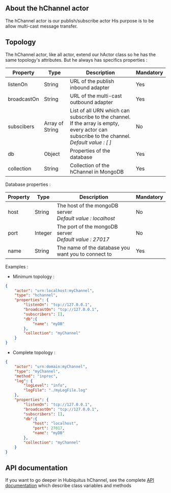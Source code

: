 ## About the hChannel actor

The hChannel actor is our publish/subscribe actor
His purpose is to be allow multi-cast message transfer.


## Topology

The hChannel actor, like all actor, extend our hActor class so he has the same topology's attributes.
But he always has specifics properties :
<table>
    <thead>
        <tr>
            <th>Property</th>
            <th>Type</th>
            <th>Description</th>
            <th>Mandatory</th>
        </tr>
    </thead>
    <tbody>
        <tr>
            <td>listenOn</td>
            <td>String</td>
            <td>URL of the publish inbound adapter</td>
            <td>Yes</td>
        </tr>
        <tr>
            <td>broadcastOn</td>
            <td>String</td>
            <td>URL of the multi-cast outbound adapter</td>
            <td>Yes</td>
        </tr>
        <tr>
            <td>subscibers</td>
            <td>Array of String</td>
            <td>
                List of all URN which can subscribe to the channel. <br/>
                If the array is empty, every actor can subscribe to the channel. <br/>
                <em>Default value : [ ]</em>
            </td>
            <td>No</td>
        </tr>
        <tr>
            <td>db</td>
            <td>Object</td>
            <td>Properties of the database</td>
            <td>Yes</td>
        </tr>
        <tr>
            <td>collection</td>
            <td>String</td>
            <td>Collection of the hChannel in MongoDB</td>
            <td>Yes</td>
        </tr>
    </tbody>
</table>

Database properties :
<table>
    <thead>
        <tr>
            <th>Property</th>
            <th>Type</th>
            <th>Description</th>
            <th>Mandatory</th>
        </tr>
    </thead>
    <tbody>
        <tr>
            <td>host</td>
            <td>String</td>
            <td>
                The host of the mongoDB server <br/>
                <em>Default value : localhost</em>
            </td>
            <td>No</td>
        </tr>
        <tr>
            <td>port</td>
            <td>Integer</td>
            <td>
                The port of the mongoDB server <br/>
                <em>Default value : 27017</em>
            </td>
            <td>No</td>
        </tr>
        <tr>
            <td>name</td>
            <td>String</td>
            <td>The name of the database you want you to connect to</td>
            <td>Yes</td>
        </tr>
    </tbody>
</table>

Examples :

* Minimum topology :

```json
{
    "actor": "urn:localhost:myChannel",
    "type": "hchannel",
    "properties": {
        "listenOn": "tcp://127.0.0.1",
        "broadcastOn": "tcp://127.0.0.1",
        "subscribers": [],
        "db":{
            "name": "myDB"
        },
        "collection": "myChannel"
    }
}
```
* Complete topology :

```json
{
    "actor": "urn:domain:myChannel",
    "type": "myChannel",
    "method": "inproc",
    "log": {
        "logLevel": "info",
        "logFile": "./myLogFile.log"
    },
    "properties": {
        "listenOn": "tcp://127.0.0.1",
        "broadcastOn": "tcp://127.0.0.1",
        "subscribers": [],
        "db":{
            "host": "localhost",
            "port": 27017,
            "name": "myDB"
        },
        "collection": "myChannel"
    }
}
```

## API documentation

If you want to go deeper in Hubiquitus hChannel, see the complete [API documentation](http://coffeedoc.info/github/hubiquitus/hubiquitus/master/) which describe class variables and methods

